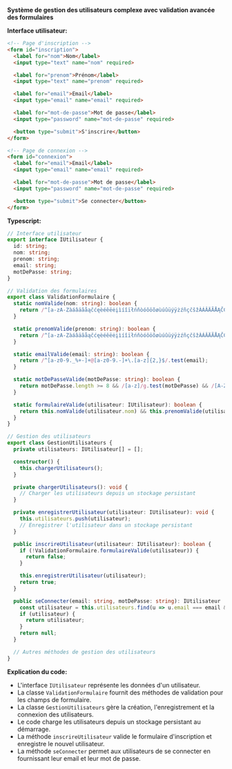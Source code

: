 **Système de gestion des utilisateurs complexe avec validation avancée des formulaires**

**Interface utilisateur:**

```html
<!-- Page d'inscription -->
<form id="inscription">
  <label for="nom">Nom</label>
  <input type="text" name="nom" required>

  <label for="prenom">Prénom</label>
  <input type="text" name="prenom" required>

  <label for="email">Email</label>
  <input type="email" name="email" required>

  <label for="mot-de-passe">Mot de passe</label>
  <input type="password" name="mot-de-passe" required>

  <button type="submit">S'inscrire</button>
</form>

<!-- Page de connexion -->
<form id="connexion">
  <label for="email">Email</label>
  <input type="email" name="email" required>

  <label for="mot-de-passe">Mot de passe</label>
  <input type="password" name="mot-de-passe" required>

  <button type="submit">Se connecter</button>
</form>
```

**Typescript:**

```typescript
// Interface utilisateur
export interface IUtilisateur {
  id: string;
  nom: string;
  prenom: string;
  email: string;
  motDePasse: string;
}

// Validation des formulaires
export class ValidationFormulaire {
  static nomValide(nom: string): boolean {
    return /^[a-zA-ZàáâäãåąčćęèéêëėįìíîïłńňòóôöõøùúûüýÿżźñçčšžÀÁÂÄÃÅĄČĆĘÈÉÊËĖĮÌÍÎÏŁŃŇÒÓÔÖÕØÙÚÛÜÝŸŻŹÑÇČŠŽ]+$/.test(nom);
  }

  static prenomValide(prenom: string): boolean {
    return /^[a-zA-ZàáâäãåąčćęèéêëėįìíîïłńňòóôöõøùúûüýÿżźñçčšžÀÁÂÄÃÅĄČĆĘÈÉÊËĖĮÌÍÎÏŁŃŇÒÓÔÖÕØÙÚÛÜÝŸŻŹÑÇČŠŽ]+$/.test(prenom);
  }

  static emailValide(email: string): boolean {
    return /^[a-z0-9._%+-]+@[a-z0-9.-]+\.[a-z]{2,}$/.test(email);
  }

  static motDePasseValide(motDePasse: string): boolean {
    return motDePasse.length >= 8 && /[a-z]/g.test(motDePasse) && /[A-Z]/g.test(motDePasse) && /[0-9]/g.test(motDePasse);
  }

  static formulaireValide(utilisateur: IUtilisateur): boolean {
    return this.nomValide(utilisateur.nom) && this.prenomValide(utilisateur.prenom) && this.emailValide(utilisateur.email) && this.motDePasseValide(utilisateur.motDePasse);
  }
}

// Gestion des utilisateurs
export class GestionUtilisateurs {
  private utilisateurs: IUtilisateur[] = [];

  constructor() {
    this.chargerUtilisateurs();
  }

  private chargerUtilisateurs(): void {
    // Charger les utilisateurs depuis un stockage persistant
  }

  private enregistrerUtilisateur(utilisateur: IUtilisateur): void {
    this.utilisateurs.push(utilisateur);
    // Enregistrer l'utilisateur dans un stockage persistant
  }

  public inscrireUtilisateur(utilisateur: IUtilisateur): boolean {
    if (!ValidationFormulaire.formulaireValide(utilisateur)) {
      return false;
    }

    this.enregistrerUtilisateur(utilisateur);
    return true;
  }

  public seConnecter(email: string, motDePasse: string): IUtilisateur | null {
    const utilisateur = this.utilisateurs.find(u => u.email === email && u.motDePasse === motDePasse);
    if (utilisateur) {
      return utilisateur;
    }
    return null;
  }

  // Autres méthodes de gestion des utilisateurs
}
```

**Explication du code:**

* L'interface `IUtilisateur` représente les données d'un utilisateur.
* La classe `ValidationFormulaire` fournit des méthodes de validation pour les champs de formulaire.
* La classe `GestionUtilisateurs` gère la création, l'enregistrement et la connexion des utilisateurs.
* Le code charge les utilisateurs depuis un stockage persistant au démarrage.
* La méthode `inscrireUtilisateur` valide le formulaire d'inscription et enregistre le nouvel utilisateur.
* La méthode `seConnecter` permet aux utilisateurs de se connecter en fournissant leur email et leur mot de passe.